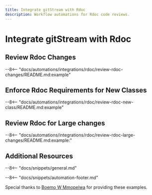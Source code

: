 ```yaml
---
title: Integrate gitStream with Rdoc
description: Workflow automations for Rdoc code reviews.
---
```

# Integrate gitStream with Rdoc

<a name="review-rdoc"></a>
## Review Rdoc Changes
--8<-- "docs/automations/integrations/rdoc/review-rdoc-changes/README.md:example"

<a name="review-rdoc-new-class"></a>
## Enforce Rdoc Requirements for New Classes
--8<-- "docs/automations/integrations/rdoc/review-rdoc-new-class/README.md:example"

<a name="review-rdoc-large-changes"></a>
## Review Rdoc for Large changes
--8<-- "docs/automations/integrations/rdoc/review-rdoc-large-changes/README.md:example:"

## Additional Resources

--8<-- "docs/snippets/general.md"

--8<-- "docs/snippets/automation-footer.md"


Special thanks to [Boemo W Mmopelwa](https://github.com/xTrilton) for providing these examples.